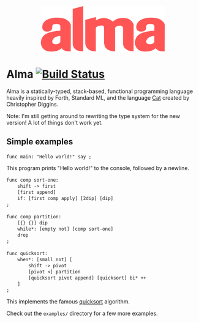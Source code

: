 <p align="center">
  <img src="almalogo.svg" title="(alma logo)" width="324" height="119" />
</p>

Alma [![Build Status](https://travis-ci.org/broomweed/alma.svg?branch=master)](https://travis-ci.org/broomweed/alma)
====

Alma is a statically-typed, stack-based, functional programming language
heavily inspired by Forth, Standard ML, and the language [Cat][cat] created
by Christopher Diggins.

Note: I'm still getting around to rewriting the type system for the new version!
A lot of things don't work yet.

  [cat]: https://www.codeproject.com/articles/16247/cat-a-statically-typed-programming-language-interp

Simple examples
---------------

```
func main: "Hello world!" say ;
```
This program prints "Hello world!" to the console, followed by a newline.

```
func comp sort-one:
    shift -> first
    [first append]
    if: [first comp apply] [2dip] [dip]
;

func comp partition:
    [{} {}] dip
    while*: [empty not] [comp sort-one]
    drop
;

func quicksort:
    when*: [small not] [
        shift -> pivot
        [pivot <] partition
        [quicksort pivot append] [quicksort] bi* ++
    ]
;
```
This implements the famous [quicksort](https://en.wikipedia.org/wiki/Quicksort)
algorithm.

Check out the `examples/` directory for a few more examples.
